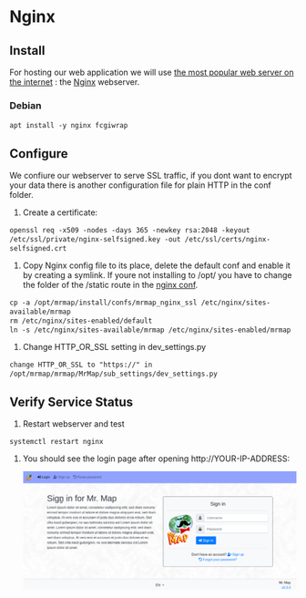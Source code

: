 # Nginx

## Install

For hosting our web application we will use [the most
popular web server on the internet](https://news.netcraft.com/archives/category/web-server-survey/)
: the [Nginx](https://nginx.org) webserver.

### Debian

```no-highlight
apt install -y nginx fcgiwrap
```

## Configure

We confiure our webserver to serve SSL traffic, if you dont want to encrypt your data there
is another configuration file for plain HTTP in the conf folder.

1. Create a certificate:

```no-highlight
openssl req -x509 -nodes -days 365 -newkey rsa:2048 -keyout /etc/ssl/private/nginx-selfsigned.key -out /etc/ssl/certs/nginx-selfsigned.crt
```

1. Copy Nginx config file to its place, delete the default conf and enable it by creating a symlink.
If youre not installing to /opt/ you have to change the folder of the /static route in the [nginx conf](https://github.com/mrmap-community/mrmap/blob/master/install/confs/mrmap_nginx_ssl).

```no-highlight
cp -a /opt/mrmap/install/confs/mrmap_nginx_ssl /etc/nginx/sites-available/mrmap
rm /etc/nginx/sites-enabled/default
ln -s /etc/nginx/sites-available/mrmap /etc/nginx/sites-enabled/mrmap
```

1. Change HTTP_OR_SSL setting in dev_settings.py
```no-highlight
change HTTP_OR_SSL to "https://" in /opt/mrmap/mrmap/MrMap/sub_settings/dev_settings.py
```

## Verify Service Status

1. Restart webserver and test

```no-highlight
systemctl restart nginx
```

1. You should see the login page after opening http://YOUR-IP-ADDRESS:

    ![login page](../installation/mrmap_loginpage.png)
